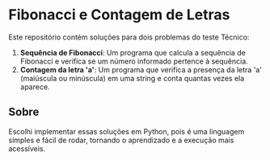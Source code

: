 # Fibonacci e Contagem de Letras

Este repositório contém soluções para dois problemas do teste Técnico:

1. **Sequência de Fibonacci**: Um programa que calcula a sequência de Fibonacci e verifica se um número informado pertence à sequência.
2. **Contagem da letra 'a'**: Um programa que verifica a presença da letra 'a' (maiúscula ou minúscula) em uma string e conta quantas vezes ela aparece.

## Sobre

Escolhi implementar essas soluções em Python, pois é uma linguagem simples e fácil de rodar, tornando o aprendizado e a execução mais acessíveis.
